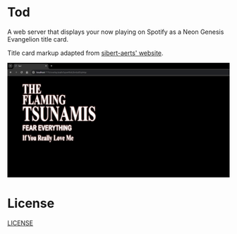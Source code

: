 # Tod

A web server that displays your now playing on Spotify as a Neon Genesis Evangelion title card.

Title card markup adapted from [sibert-aerts' website](https://github.com/Sibert-Aerts/sibert-aerts.github.io).

![an example image](example.png)

# License
[LICENSE](LICENSE)